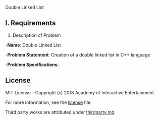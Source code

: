 Double Linked List

## I. Requirements

1. Description of Problem
  
  -**Name**: Double Linked List
  
  -**Problem Statement**: Creation of a double linked list in C++ language
  
  -**Problem Specifications**:

## License

MIT License - Copyright (c) 2018 Academy of Interactive Entertainment

For more information, see the [license][lic] file.

Third party works are attributed under [thirdparty.md][3p].

[lic]:license.md
[3p]:thirdparty.md
[raylib]:https://github.com/raysan5/raylib
